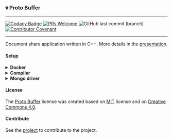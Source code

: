 ### 💀 Proto Buffer

---

[![Codacy Badge](https://api.codacy.com/project/badge/Grade/8293993c1ae54528aadacc58352d6cb7)](https://app.codacy.com/app/Sphinxs/Proto-buffer?utm_source=github.com&utm_medium=referral&utm_content=Sphinxs/Proto-buffer&utm_campaign=Badge_Grade_Dashboard) [![PRs Welcome](https://img.shields.io/badge/PRs-welcome-brightgreen.svg?style=flat-square)](http://makeapullrequest.com)  ![GitHub last commit (branch)](https://img.shields.io/github/last-commit/sphinxs/proto-buffer/dev.svg) [![Contributor Covenant](https://img.shields.io/badge/Contributor%20Covenant-v1.4%20adopted-ff69b4.svg)](code-of-conduct.md)


---

Document share application written in C++. More details in the [presentation](documentation/presentation.pdf).

#### Setup

<details> <summary><strong>Docker</strong></summary>

Install the [Docker](https://docs.docker.com/install/) and [Docker Compose](https://docs.docker.com/compose/install/).

```sh
# Clone this repository
$ git clone https://github.com/Sphinxs/Proto-buffer
```

```sh
# Open this repository
$ cd Proto-buffer
```

```sh
# Create all containers listed in the Docker Compose file
$ docker-compose up
```

<details> <summary><strong>Available containers</strong></summary>

| name    | description    |
| ------- | -------------- |
| mongo-c | mongo database |

</details> <!-- Available containers -->

</details> <!-- Docker -->

<details> <summary><strong>Compiler</strong></summary>

```sh
# Install the GCC, G++, CMake and PKG
$ apt install build-essential pkg-config gcc g++ cmake
```

</details> <!-- Compiler -->







<details> <summary><strong>Mongo driver</strong></summary>

The Mongo CXX is the Mongo driver for C++ language. The Mongo CXX driver builds on top of the Mongo C driver, the Mongo driver for C language. If incompatible versions of Mongo C and Mongo CXX are installed, it can cause conflicts in the Mongo CXX compilation. The Mongo C version used here is the 1.13.0 and the Mongo CXX version used here its the 3.3.0

<details> <summary><strong>Mongo C</strong></summary>

<details> <summary><strong>Install</strong></summary>

```sh
# Get the Mongo C driver from Github
$ wget -c https://github.com/mongodb/mongo-c-driver/archive/1.13.0.zip
```

```sh
# Unzip the driver
$ unzip 1.13.0.zip
```

```sh
# Create the cmake-build required subfolder
$ mkdir ./mongo-c-driver-1.13.0/cmake-build
```

```sh
# Open the the subfolder cmake-build
$ cd ./mongo-c-driver-1.13.0/cmake-build
```

```sh
# Install the dependencies
$ apt install libssl-dev libsasl2-dev
```

```sh
# Configure the compiler
$ cmake -DENABLE_AUTOMATIC_INIT_AND_CLEANUP=OFF ..
```

```sh
# Compile the driver
$ make
```

```sh
# Install the compiled driver
$ sudo make install
```

</details> <!-- Install-->

<details> <summary><strong>Remove</strong></summary>

```sh
# Remove the Mongo C driver
$ sudo /usr/local/share/mongo-c-driver/uninstall.sh
```

</details> <!-- Remove -->

</details> <!-- Mongo C -->

<details> <summary><strong>Mongo CXX</strong></summary>

<details> <summary><strong>Install</strong></summary>

```sh
# Get the driver from Github
$ wget -c https://github.com/mongodb/mongo-cxx-driver/archive/r3.3.0.zip
```

```sh
# Unzip the driver
$ unzip r3.3.0.zip
```

```sh
# Open the build subfolder
$ cd mongo-cxx-driver-r3.3.0/build
```

```sh
# Configure the driver for installation into /usr/local
$ cmake -DCMAKE_BUILD_TYPE=Release -DCMAKE_INSTALL_PREFIX=/usr/local ..
```

```sh
# Apply the configuration
$ sudo make EP_mnmlstc_core
```

```sh
# Compile the driver
$ sudo make
```

```sh
# Install the driver
$ sudo make install
```

The code of both libraries can be found in */usr/local/include* and the shared libraries in */usr/local/lib*.

</details> <!-- Install -->

</details> <!-- Mongo CXX -->

</details> <!-- Mongo driver -->

#### License

The [Proto Buffer](LICENSE) license was created based on [MIT](https://choosealicense.com/licenses/mit/) license and on [Creative Commons 4.0](https://tldrlegal.com/license/creative-commons-attribution-noderivatives-4.0-international-(cc-by-nd-4.0)).

#### Contribute

See the [project](https://github.com/Sphinxs/Proto-buffer/projects/1) to contribute to the project.
